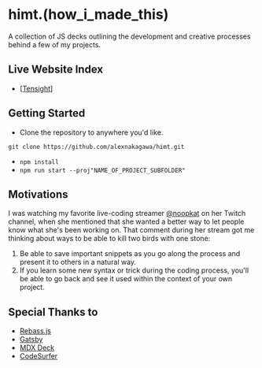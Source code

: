 # himt.(how_i_made_this)

A collection of JS decks outlining the development and creative processes behind a few of my projects.

## Live Website Index
* [[Tensight]()]

## Getting Started

* Clone the repository to anywhere you'd like.

```shell
git clone https://github.com/alexnakagawa/himt.git
```

* `npm install`
* `npm run start --proj"NAME_OF_PROJECT_SUBFOLDER"`

## Motivations

I was watching my favorite live-coding streamer [@noopkat](https://www.twitch.tv/noopkat/) on her Twitch channel, when she mentioned that she wanted a better way to let people know what she's been working on. That comment during her stream got me thinking about ways to be able to kill two birds with one stone:

1. Be able to save important snippets as you go along the process and present it to others in a natural way.
2. If you learn some new syntax or trick during the coding process, you'll be able to go back and see it used within the context of your own project.

## Special Thanks to

* [Rebass.js](https://rebassjs.org/props)
* [Gatsby](https://www.gatsbyjs.org/)
* [MDX Deck](https://github.com/jxnblk/mdx-deck)
* [CodeSurfer](https://www.npmjs.com/package/code-surfer)
